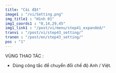 ```yaml
---
title: "Cài đặt"
image1 : "/vi/Setting.png"
img_title1 : "Hình 01"
img1_coords1 : "0,14,29,45"
img1_link1 : "/post/vi/menu/step41_expanded/"
tranvi : "/post/vi/step43_setting/"
tranen : "/post/en/step43_setting/"
pos : "1"
---
```

VÙNG THAO TÁC :

- Dùng công tắc để chuyển đổi chế độ Anh / Việt.